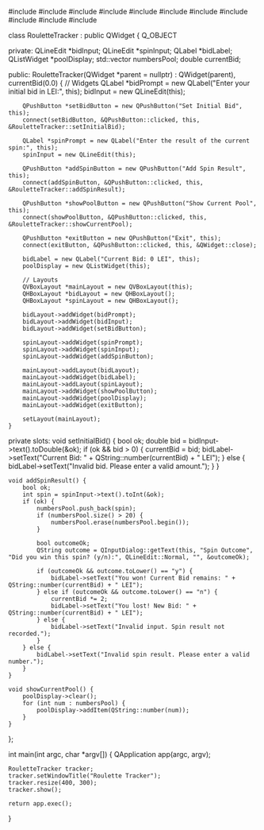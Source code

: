 #include <QApplication>
#include <QWidget>
#include <QPushButton>
#include <QLineEdit>
#include <QLabel>
#include <QVBoxLayout>
#include <QHBoxLayout>
#include <QListWidget>
#include <QInputDialog>
#include <vector>
#include <QString>

class RouletteTracker : public QWidget {
    Q_OBJECT

private:
    QLineEdit *bidInput;
    QLineEdit *spinInput;
    QLabel *bidLabel;
    QListWidget *poolDisplay;
    std::vector<int> numbersPool;
    double currentBid;

public:
    RouletteTracker(QWidget *parent = nullptr) : QWidget(parent), currentBid(0.0) {
        // Widgets
        QLabel *bidPrompt = new QLabel("Enter your initial bid in LEI:", this);
        bidInput = new QLineEdit(this);

        QPushButton *setBidButton = new QPushButton("Set Initial Bid", this);
        connect(setBidButton, &QPushButton::clicked, this, &RouletteTracker::setInitialBid);

        QLabel *spinPrompt = new QLabel("Enter the result of the current spin:", this);
        spinInput = new QLineEdit(this);

        QPushButton *addSpinButton = new QPushButton("Add Spin Result", this);
        connect(addSpinButton, &QPushButton::clicked, this, &RouletteTracker::addSpinResult);

        QPushButton *showPoolButton = new QPushButton("Show Current Pool", this);
        connect(showPoolButton, &QPushButton::clicked, this, &RouletteTracker::showCurrentPool);

        QPushButton *exitButton = new QPushButton("Exit", this);
        connect(exitButton, &QPushButton::clicked, this, &QWidget::close);

        bidLabel = new QLabel("Current Bid: 0 LEI", this);
        poolDisplay = new QListWidget(this);

        // Layouts
        QVBoxLayout *mainLayout = new QVBoxLayout(this);
        QHBoxLayout *bidLayout = new QHBoxLayout();
        QHBoxLayout *spinLayout = new QHBoxLayout();

        bidLayout->addWidget(bidPrompt);
        bidLayout->addWidget(bidInput);
        bidLayout->addWidget(setBidButton);

        spinLayout->addWidget(spinPrompt);
        spinLayout->addWidget(spinInput);
        spinLayout->addWidget(addSpinButton);

        mainLayout->addLayout(bidLayout);
        mainLayout->addWidget(bidLabel);
        mainLayout->addLayout(spinLayout);
        mainLayout->addWidget(showPoolButton);
        mainLayout->addWidget(poolDisplay);
        mainLayout->addWidget(exitButton);

        setLayout(mainLayout);
    }

private slots:
    void setInitialBid() {
        bool ok;
        double bid = bidInput->text().toDouble(&ok);
        if (ok && bid > 0) {
            currentBid = bid;
            bidLabel->setText("Current Bid: " + QString::number(currentBid) + " LEI");
        } else {
            bidLabel->setText("Invalid bid. Please enter a valid amount.");
        }
    }

    void addSpinResult() {
        bool ok;
        int spin = spinInput->text().toInt(&ok);
        if (ok) {
            numbersPool.push_back(spin);
            if (numbersPool.size() > 20) {
                numbersPool.erase(numbersPool.begin());
            }

            bool outcomeOk;
            QString outcome = QInputDialog::getText(this, "Spin Outcome", "Did you win this spin? (y/n):", QLineEdit::Normal, "", &outcomeOk);

            if (outcomeOk && outcome.toLower() == "y") {
                bidLabel->setText("You won! Current Bid remains: " + QString::number(currentBid) + " LEI");
            } else if (outcomeOk && outcome.toLower() == "n") {
                currentBid *= 2;
                bidLabel->setText("You lost! New Bid: " + QString::number(currentBid) + " LEI");
            } else {
                bidLabel->setText("Invalid input. Spin result not recorded.");
            }
        } else {
            bidLabel->setText("Invalid spin result. Please enter a valid number.");
        }
    }

    void showCurrentPool() {
        poolDisplay->clear();
        for (int num : numbersPool) {
            poolDisplay->addItem(QString::number(num));
        }
    }
};

int main(int argc, char *argv[]) {
    QApplication app(argc, argv);

    RouletteTracker tracker;
    tracker.setWindowTitle("Roulette Tracker");
    tracker.resize(400, 300);
    tracker.show();

    return app.exec();
}
